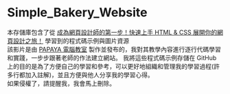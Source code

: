# Simple_Bakery_Website 
本存儲庫包含了從 [成為網頁設計師的第一步！快速上手 HTML & CSS 展開你的網頁設計之旅！](https://youtu.be/6HHN0G2cwBM?si=cySPJmNxxnzxFDF_) 學習到的程式碼示例與圖片資源  
該影片是由 [PAPAYA 電腦教室](https://www.youtube.com/@papayaclass) 製作並發布的，我對其教學內容進行逐行代碼學習和實踐，一步步跟著老師的作法建立網站。
我將這些程式碼示例存儲在 GitHub 上的目的是為了方便自己的學習和參考，可以更好地組織和管理我的學習過程(許多行都加入註解)，並且方便與他人分享我的學習心得。   
如果侵權了，請提醒我，我會馬上刪除。
